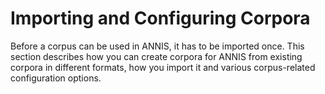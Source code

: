 # Importing and Configuring Corpora

Before a corpus can be used in ANNIS, it has to be imported once.
This section describes how you can create corpora for ANNIS from existing
corpora in different formats, how you import it and various corpus-related configuration options.